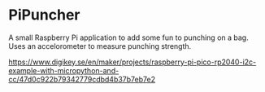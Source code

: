 # PiPuncher
A small Raspberry Pi application to add some fun to punching on a bag.
Uses an accelorometer to measure punching strength.

https://www.digikey.se/en/maker/projects/raspberry-pi-pico-rp2040-i2c-example-with-micropython-and-cc/47d0c922b79342779cdbd4b37b7eb7e2